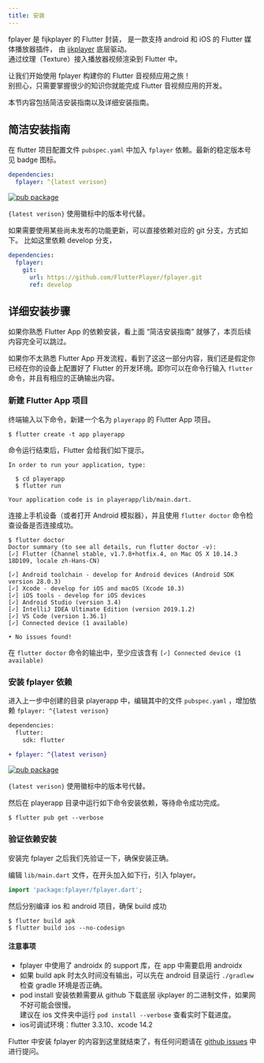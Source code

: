 ```yaml
---
title: 安装
---
```


fplayer 是 fijkplayer 的 Flutter 封装， 是一款支持 android 和 iOS 的 Flutter 媒体播放器插件，
由 [ijkplayer](https://github.com/befovy/ijkplayer) 底层驱动。  
通过纹理（Texture）接入播放器视频渲染到 Flutter 中。

让我们开始使用 fplayer 构建你的 Flutter 音视频应用之旅！  
别担心，只需要掌握很少的知识你就能完成 Flutter 音视频应用的开发。

本节内容包括简洁安装指南以及详细安装指南。

## 简洁安装指南

在 flutter 项目配置文件 `pubspec.yaml` 中加入 `fplayer` 依赖。最新的稳定版本号见 badge 图标。

```yaml
dependencies:
  fplayer: ^{latest verison}
```

[![pub package](https://img.shields.io/pub/v/fplayer.svg)](https://pub.dartlang.org/packages/fplayer) &nbsp; &nbsp;

`{latest verison}` 使用徽标中的版本号代替。

如果需要使用某些尚未发布的功能更新，可以直接依赖对应的 git 分支，方式如下。
比如这里依赖 develop 分支，
```yaml
dependencies:
  fplayer:
    git:
      url: https://github.com/FlutterPlayer/fplayer.git
      ref: develop
```

## 详细安装步骤

如果你熟悉 Flutter App 的依赖安装，看上面 “简洁安装指南” 就够了，本页后续内容完全可以跳过。


如果你不太熟悉 Flutter App 开发流程，看到了这这一部分内容，我们还是假定你已经在你的设备上配置好了 Flutter 的开发环境。即你可以在命令行输入 `flutter` 命令，并且有相应的正确输出内容。


### 新建 Flutter App 项目


终端输入以下命令，新建一个名为 `playerapp` 的 Flutter App 项目。
```
$ flutter create -t app playerapp
```
命令运行结束后，Flutter 会给我们如下提示。
```
In order to run your application, type:

  $ cd playerapp
  $ flutter run

Your application code is in playerapp/lib/main.dart.
```


连接上手机设备（或者打开 Android 模拟器），并且使用 `flutter doctor` 命令检查设备是否连接成功。


```
$ flutter doctor
Doctor summary (to see all details, run flutter doctor -v):
[✓] Flutter (Channel stable, v1.7.8+hotfix.4, on Mac OS X 10.14.3 18D109, locale zh-Hans-CN)

[✓] Android toolchain - develop for Android devices (Android SDK version 28.0.3)
[✓] Xcode - develop for iOS and macOS (Xcode 10.3)
[✓] iOS tools - develop for iOS devices
[✓] Android Studio (version 3.4)
[✓] IntelliJ IDEA Ultimate Edition (version 2019.1.2)
[✓] VS Code (version 1.36.1)
[✓] Connected device (1 available)

• No issues found!
```

在 `flutter doctor` 命令的输出中，至少应该含有 `[✓] Connected device (1 available)`


### 安装 fplayer 依赖

进入上一步中创建的目录 playerapp 中，编辑其中的文件 `pubspec.yaml` ，增加依赖 `fplayer: ^{latest verison}`

```diff
dependencies:
  flutter:
    sdk: flutter
    
+ fplayer: ^{latest verison}
```

[![pub package](https://img.shields.io/pub/v/fplayer.svg)](https://pub.dartlang.org/packages/fplayer) &nbsp; &nbsp;

`{latest verison}` 使用徽标中的版本号代替。

然后在 playerapp 目录中运行如下命令安装依赖，等待命令成功完成。

```
$ flutter pub get --verbose
```


### 验证依赖安装

安装完 fplayer 之后我们先验证一下，确保安装正确。

编辑 `lib/main.dart` 文件，在开头加入如下行，引入 fplayer。
```dart
import 'package:fplayer/fplayer.dart';
```

然后分别编译 ios 和 android 项目，确保 build 成功

```
$ flutter build apk
$ flutter build ios --no-codesign
```

#### **注意事项**
* fplayer 中使用了 androidx 的 support 库，在 app 中需要启用 androidx
* 如果 build apk 时太久时间没有输出，可以先在 android 目录运行 `./gradlew` 检查 gradle 环境是否正确。
* pod install 安装依赖需要从 github 下载底层 ijkplayer 的二进制文件，如果网不好可能会很慢。  
  建议在 ios 文件夹中运行 `pod install --verbose` 查看实时下载进度。
* ios可调试环境：flutter 3.3.10、xcode 14.2

Flutter 中安装 fplayer 的内容到这里就结束了，有任何问题请在 [github issues](https://github.com/FlutterPlayer/fplayer/issues) 中进行提问。